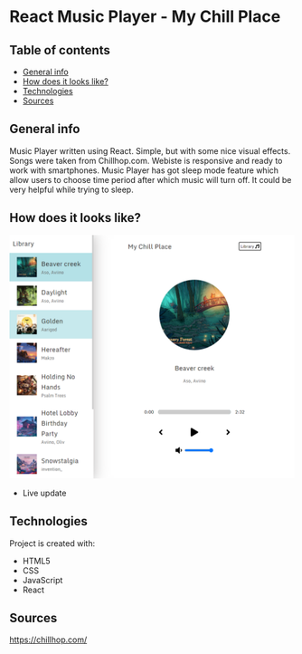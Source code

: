 # React Music Player - My Chill Place

## Table of contents
* [General info](#general-info)
* [How does it looks like?](#how-does-it-looks-like?)
* [Technologies](#technologies)
* [Sources](#sources)

## General info
Music Player written using React. Simple, but with some nice visual effects. Songs were taken from Chillhop.com. Webiste is responsive and ready to work with smartphones.
Music Player has got sleep mode feature which allow users to choose time period after which music will turn off. It could be very helpful while trying to sleep.
## How does it looks like?
![image](./img/preview.png)	
* Live update
## Technologies
Project is created with:
* HTML5
* CSS
* JavaScript
* React

## Sources
https://chillhop.com/


